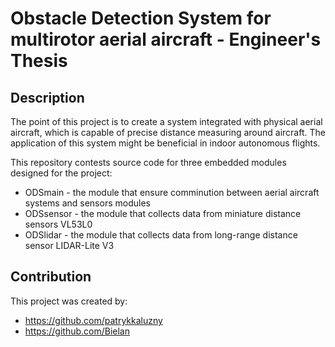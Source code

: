 # Obstacle Detection System for multirotor aerial aircraft - Engineer's Thesis

## Description
The point of this project is to create a system integrated with physical aerial aircraft, which is capable of precise distance measuring around aircraft. The application of this system might be beneficial in indoor autonomous flights.

This repository contests source code for three embedded modules designed for the project:
* ODSmain - the module that ensure comminution between aerial aircraft systems and sensors modules
* ODSsensor - the module that collects data from miniature distance sensors VL53L0
* ODSlidar - the module that collects data from long-range distance sensor LIDAR-Lite V3

## Contribution

This project was created by:
* https://github.com/patrykkaluzny
* https://github.com/Bielan

